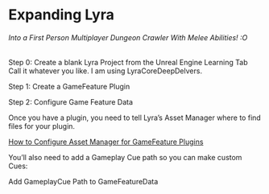 # Expanding Lyra 
###### Into a First Person Multiplayer Dungeon Crawler With Melee Abilities! :O 

Step 0: Create a blank Lyra Project from the Unreal Engine Learning Tab
Call it whatever you like. I am using LyraCoreDeepDelvers.

Step 1: Create a GameFeature Plugin

Step 2: Configure Game Feature Data

Once you have a plugin, you need to tell Lyra’s Asset Manager where to find files for your plugin.

[How to Configure Asset Manager for GameFeature Plugins](https://x157.github.io/UE5/LyraStarterGame/Setup/GameFeatureData-AssetManager)

You’ll also need to add a Gameplay Cue path so you can make custom Cues:

Add GameplayCue Path to GameFeatureData